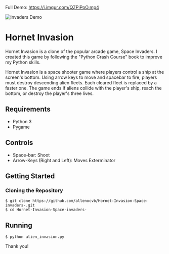 Full Demo: https://i.imgur.com/QZPiPoO.mp4

![Invaders Demo](//imgur.com/a/6M4rDVp)

# Hornet Invasion

Hornet Invasion is a clone of the popular arcade game, Space Invaders. I created this game by following the "Python Crash Course" book to improve my Python skills.

Hornet Invasion is a space shooter game where players control a ship at the screen's bottom. Using arrow keys to move and spacebar to fire, players must destroy descending alien fleets. Each cleared fleet is replaced by a faster one. The game ends if aliens collide with the player's ship, reach the bottom, or destroy the player's three lives.

## Requirements

- Python 3
- Pygame

## Controls

- Space-bar: Shoot
- Arrow-Keys (Right and Left): Moves Exterminator

## Getting Started

### Cloning the Repository

```
$ git clone https://github.com/allenocvb/Hornet-Invasion-Space-invaders-.git
$ cd Hornet-Invasion-Space-invaders-
```

## Running

```
$ python alien_invasion.py
```

Thank you!
